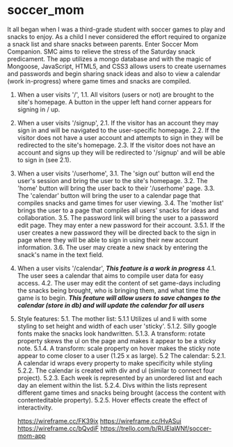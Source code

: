 # soccer_mom

It all began when I was a third-grade student with soccer games to play and snacks to enjoy.
As a child I never considered the effort required to organize a snack list and share snacks between parents.
Enter Soccer Mom Companion.
SMC aims to relieve the stress of the Saturday snack predicament.
The app utilizes a mongo database and with the magic of Mongoose, JavaScript, HTML5, and CSS3 allows users to create usernames and passwords and begin sharing snack ideas and also to view a calendar (work in-progress) where game times and snacks are compiled.

1. When a user visits '/',
  1.1. All visitors (users or not) are brought to the site's homepage. A button in the upper left hand corner appears for signing in / up.

2. When a user visits '/signup',
  2.1. If the visitor has an account they may sign in and will be navigated to the user-specific homepage.
  2.2. If the visitor does not have a user account and attempts to sign in they will be redirected to the site's homepage.
  2.3. If the visitor does not have an account and signs up they will be redirected to '/signup' and will be able to sign in (see 2.1).

3. When a user visits '/userhome',
  3.1. The 'sign out' button will end the user's session and bring the user to the site's homepage.
  3.2. The 'home' button will bring the user back to their '/userhome' page.
  3.3. The 'calendar' button will bring the user to a calendar page that compiles snacks and game times for user viewing.
  3.4. The 'mother list' brings the user to a page that compiles all users' snacks for ideas and collaboration.
  3.5. The password link will bring the user to a password edit page. They may enter a new password for their account.
    3.5.1. If the user creates a new password they will be directed back to the sign in page where they will be able to sign in using their new account information.
  3.6. The user may create a new snack by entering the snack's name in the text field.

4. When a user visits '/calendar',
***This feature is a work in progress***
  4.1. The user sees a calendar that aims to compile user data for easy access.
  4.2. The user may edit the content of set game-days including the snacks being brought, who is bringing them, and what time the game is to begin.
***This feature will allow users to save changes to the calendar (store in db) and will update the calendar for all users***

5. Style features:
  5.1. The mother list:
    5.1.1 Utilizes ul and li with some styling to set height and width of each user 'sticky'.
    5.1.2. Silly google fonts make the snacks look handwritten.
    5.1.3. A transform: rotate property skews the ul on the page and makes it appear to be a sticky note.
    5.1.4. A transform: scale property on hover makes the sticky note appear to come closer to a user (1.25 x as large).
  5.2 The calendar:
    5.2.1. A calendar id wraps every property to make specificity while styling
    5.2.2. The calendar is created with div and ul (similar to connect four project).
    5.2.3. Each week is represented by an unordered list and each day an element within the list.
    5.2.4. Divs within the lists represent different game times and snacks being brought (access the content with contenteditable property).
    5.2.5. Hover effects create the effect of interactivity.


    https://wireframe.cc/FK39ix
    https://wireframe.cc/HvASui
    https://wireframe.cc/bQvdiF
    https://trello.com/b/RUElaWNf/soccer-mom-app
